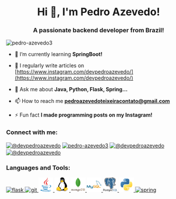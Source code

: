<h1 align="center">Hi 👋, I'm Pedro Azevedo!</h1>
<h3 align="center">A passionate backend developer from Brazil!</h3>

<p align="left"> <img src="https://komarev.com/ghpvc/?username=pedro-azevedo3&label=Profile%20views&color=0e75b6&style=flat" alt="pedro-azevedo3" /> </p>

- 🌱 I’m currently learning **SpringBoot!**

- 📝 I regularly write articles on [https://www.instagram.com/devpedroazevedo/](https://www.instagram.com/devpedroazevedo/)

- 💬 Ask me about **Java, Python, Flask, Spring...**

- 📫 How to reach me **pedroazevedoteixeiracontato@gmail.com**

- ⚡ Fun fact **I made programming posts on my Instagram!**

<h3 align="left">Connect with me:</h3>
<p align="left">
<a href="https://twitter.com/@devpedroazevedo" target="blank"><img align="center" src="https://raw.githubusercontent.com/rahuldkjain/github-profile-readme-generator/master/src/images/icons/Social/twitter.svg" alt="@devpedroazevedo" height="30" width="40" /></a>
<a href="https://linkedin.com/in/pedro-azevedo3" target="blank"><img align="center" src="https://raw.githubusercontent.com/rahuldkjain/github-profile-readme-generator/master/src/images/icons/Social/linked-in-alt.svg" alt="pedro-azevedo3" height="30" width="40" /></a>
<a href="https://instagram.com/@devpedroazevedo" target="blank"><img align="center" src="https://raw.githubusercontent.com/rahuldkjain/github-profile-readme-generator/master/src/images/icons/Social/instagram.svg" alt="@devpedroazevedo" height="30" width="40" /></a>
<a href="https://www.youtube.com/c/@devpedroazevedo" target="blank"><img align="center" src="https://raw.githubusercontent.com/rahuldkjain/github-profile-readme-generator/master/src/images/icons/Social/youtube.svg" alt="@devpedroazevedo" height="30" width="40" /></a>
</p>

<h3 align="left">Languages and Tools:</h3>
<p align="left"> <a href="https://flask.palletsprojects.com/" target="_blank" rel="noreferrer"> <img src="https://www.vectorlogo.zone/logos/pocoo_flask/pocoo_flask-icon.svg" alt="flask" width="40" height="40"/> </a> <a href="https://git-scm.com/" target="_blank" rel="noreferrer"> <img src="https://www.vectorlogo.zone/logos/git-scm/git-scm-icon.svg" alt="git" width="40" height="40"/> </a> <a href="https://www.java.com" target="_blank" rel="noreferrer"> <img src="https://raw.githubusercontent.com/devicons/devicon/master/icons/java/java-original.svg" alt="java" width="40" height="40"/> </a> <a href="https://www.linux.org/" target="_blank" rel="noreferrer"> <img src="https://raw.githubusercontent.com/devicons/devicon/master/icons/linux/linux-original.svg" alt="linux" width="40" height="40"/> </a> <a href="https://www.mongodb.com/" target="_blank" rel="noreferrer"> <img src="https://raw.githubusercontent.com/devicons/devicon/master/icons/mongodb/mongodb-original-wordmark.svg" alt="mongodb" width="40" height="40"/> </a> <a href="https://www.mysql.com/" target="_blank" rel="noreferrer"> <img src="https://raw.githubusercontent.com/devicons/devicon/master/icons/mysql/mysql-original-wordmark.svg" alt="mysql" width="40" height="40"/> </a> <a href="https://www.postgresql.org" target="_blank" rel="noreferrer"> <img src="https://raw.githubusercontent.com/devicons/devicon/master/icons/postgresql/postgresql-original-wordmark.svg" alt="postgresql" width="40" height="40"/> </a> <a href="https://www.python.org" target="_blank" rel="noreferrer"> <img src="https://raw.githubusercontent.com/devicons/devicon/master/icons/python/python-original.svg" alt="python" width="40" height="40"/> </a> <a href="https://spring.io/" target="_blank" rel="noreferrer"> <img src="https://www.vectorlogo.zone/logos/springio/springio-icon.svg" alt="spring" width="40" height="40"/> </a> </p>
